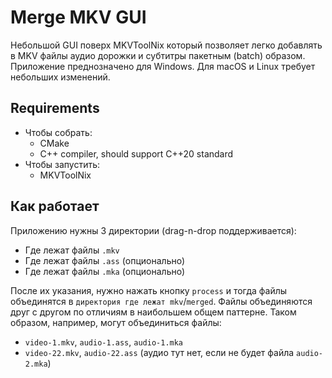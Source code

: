 # Merge MKV GUI

Небольшой GUI поверх MKVToolNix который позволяет легко добавлять в MKV файлы аудио дорожки и субтитры пакетным (batch) образом.
Приложение преднозначено для Windows. Для macOS и Linux требует небольших изменений.

## Requirements

- Чтобы собрать:
  - CMake
  - C++ compiler, should support C++20 standard
- Чтобы запустить:
  - MKVToolNix

## Как работает

Приложению нужны 3 директории (drag-n-drop поддерживается):

- Где лежат файлы `.mkv`
- Где лежат файлы `.ass` (опционально)
- Где лежат файлы `.mka` (опционально)

После их указания, нужно нажать кнопку `process` и тогда файлы объединятся в `директория где лежат mkv`/`merged`.
Файлы объединяются друг с другом по отличиям в наибольшем общем паттерне. Таком образом, например, могут объединиться файлы:

- `video-1.mkv`, `audio-1.ass`, `audio-1.mka`
- `video-22.mkv`, `audio-22.ass` (аудио тут нет, если не будет файла `audio-2.mka`)
